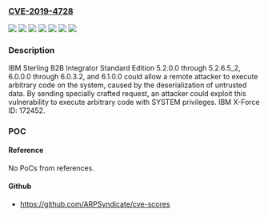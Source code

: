### [CVE-2019-4728](https://cve.mitre.org/cgi-bin/cvename.cgi?name=CVE-2019-4728)
![](https://img.shields.io/static/v1?label=Product&message=Sterling%20B2B%20Integrator&color=blue)
![](https://img.shields.io/static/v1?label=Version&message=5.2.0.0%20&color=brightgreen)
![](https://img.shields.io/static/v1?label=Version&message=5.2.6.5_2%20&color=brightgreen)
![](https://img.shields.io/static/v1?label=Version&message=6.0.0.0%20&color=brightgreen)
![](https://img.shields.io/static/v1?label=Version&message=6.0.3.2%20&color=brightgreen)
![](https://img.shields.io/static/v1?label=Version&message=6.1.0.0%20&color=brightgreen)
![](https://img.shields.io/static/v1?label=Vulnerability&message=Gain%20Access&color=brightgreen)

### Description

IBM Sterling B2B Integrator Standard Edition 5.2.0.0 through 5.2.6.5_2, 6.0.0.0 through 6.0.3.2, and 6.1.0.0 could allow a remote attacker to execute arbitrary code on the system, caused by the deserialization of untrusted data. By sending specially crafted request, an attacker could exploit this vulnerability to execute arbitrary code with SYSTEM privileges. IBM X-Force ID: 172452.

### POC

#### Reference
No PoCs from references.

#### Github
- https://github.com/ARPSyndicate/cve-scores

